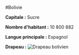 #Bolivie

**Capitale :** Sucre

**Nombre d'habitant :** 10 800 882

**Langue principale :** Espagnol

**Drapeau :**
![Drapeau bolivien](https://upload.wikimedia.org/wikipedia/commons/d/de/Flag_of_Bolivia_%28state%29.svg)